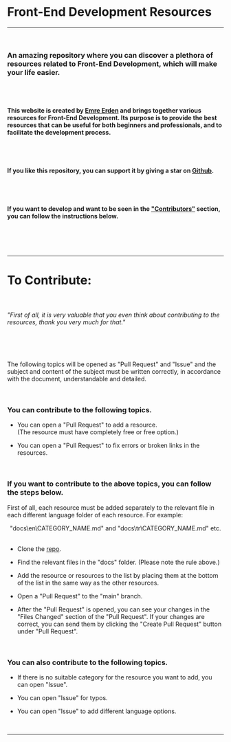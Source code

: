 # Front-End Development Resources

---

<br>

### An amazing repository where you can discover a plethora of resources related to Front-End Development, which will make your life easier.

<br>
<br>

#### This website is created by [Emre Erden](https://emreerden.dev) and brings together various resources for Front-End Development. Its purpose is to provide the best resources that can be useful for both beginners and professionals, and to facilitate the development process.

<br>
<br>

#### If you like this repository, you can support it by giving a star on [Github](https://github.com/emr3rden/Front-End-Development-Resources).

<br>
<br>

#### If you want to develop and want to be seen in the ["Contributors"](https://front-end-development-resources-roan.vercel.app/contributors/) section, you can follow the instructions below.

<br>
<br>
<br>

---

# To Contribute:

<br>

###### "First of all, it is very valuable that you even think about contributing to the resources, thank you very much for that."

<br>
<br>

The following topics will be opened as "Pull Request" and "Issue" and the subject and content of the subject must be written correctly, in accordance with the document, understandable and detailed.

<br>

### You can contribute to the following topics.

- You can open a "Pull Request" to add a resource.\
  (The resource must have completely free or free option.)

- You can open a "Pull Request" to fix errors or broken links in the resources.

<br>

### If you want to contribute to the above topics, you can follow the steps below.

First of all, each resource must be added separately to the relevant file in each different language folder of each resource. For example:

<div align="center">"docs\en\CATEGORY_NAME.md" and "docs\tr\CATEGORY_NAME.md" etc.</div>

<br>

- Clone the [repo](https://github.com/emr3rden/Front-End-Development-Resources).

- Find the relevant files in the "docs" folder. (Please note the rule above.)

- Add the resource or resources to the list by placing them at the bottom of the list in the same way as the other resources.

- Open a "Pull Request" to the "main" branch.

- After the "Pull Request" is opened, you can see your changes in the "Files Changed" section of the "Pull Request". If your changes are correct, you can send them by clicking the "Create Pull Request" button under "Pull Request".

<br>

### You can also contribute to the following topics.

- If there is no suitable category for the resource you want to add, you can open "Issue".

- You can open "Issue" for typos.

- You can open "Issue" to add different language options.

<br>

---
